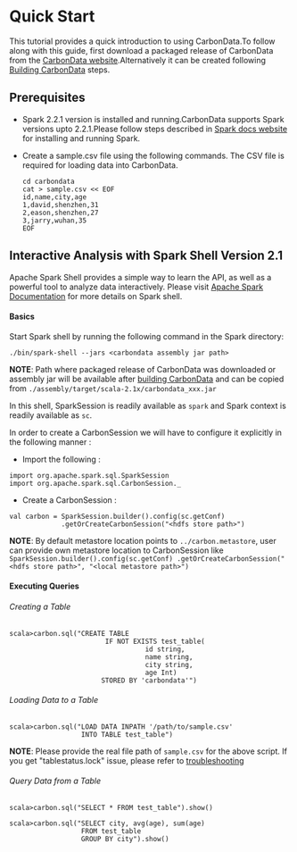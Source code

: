 <!--
    Licensed to the Apache Software Foundation (ASF) under one or more 
    contributor license agreements.  See the NOTICE file distributed with
    this work for additional information regarding copyright ownership. 
    The ASF licenses this file to you under the Apache License, Version 2.0
    (the "License"); you may not use this file except in compliance with 
    the License.  You may obtain a copy of the License at

      http://www.apache.org/licenses/LICENSE-2.0
    
    Unless required by applicable law or agreed to in writing, software 
    distributed under the License is distributed on an "AS IS" BASIS, 
    WITHOUT WARRANTIES OR CONDITIONS OF ANY KIND, either express or implied.
    See the License for the specific language governing permissions and 
    limitations under the License.
-->

# Quick Start
This tutorial provides a quick introduction to using CarbonData.To follow along with this guide, first download a packaged release of CarbonData from the [CarbonData website](https://dist.apache.org/repos/dist/release/carbondata/).Alternatively it can be created following [Building CarbonData](https://github.com/apache/carbondata/tree/master/build) steps.

##  Prerequisites
* Spark 2.2.1 version is installed and running.CarbonData supports Spark versions upto 2.2.1.Please follow steps described in [Spark docs website](https://spark.apache.org/docs/latest) for installing and running Spark.

* Create a sample.csv file using the following commands. The CSV file is required for loading data into CarbonData.

  ```
  cd carbondata
  cat > sample.csv << EOF
  id,name,city,age
  1,david,shenzhen,31
  2,eason,shenzhen,27
  3,jarry,wuhan,35
  EOF
  ```

## Interactive Analysis with Spark Shell Version 2.1

Apache Spark Shell provides a simple way to learn the API, as well as a powerful tool to analyze data interactively. Please visit [Apache Spark Documentation](http://spark.apache.org/docs/latest/) for more details on Spark shell.

#### Basics

Start Spark shell by running the following command in the Spark directory:

```
./bin/spark-shell --jars <carbondata assembly jar path>
```
**NOTE**: Path where packaged release of CarbonData was downloaded or assembly jar will be available after [building CarbonData](https://github.com/apache/carbondata/blob/master/build/README.md) and can be copied from `./assembly/target/scala-2.1x/carbondata_xxx.jar`

In this shell, SparkSession is readily available as `spark` and Spark context is readily available as `sc`.

In order to create a CarbonSession we will have to configure it explicitly in the following manner :

* Import the following :

```
import org.apache.spark.sql.SparkSession
import org.apache.spark.sql.CarbonSession._
```

* Create a CarbonSession :

```
val carbon = SparkSession.builder().config(sc.getConf)
             .getOrCreateCarbonSession("<hdfs store path>")
```
**NOTE**: By default metastore location points to `../carbon.metastore`, user can provide own metastore location to CarbonSession like `SparkSession.builder().config(sc.getConf)
.getOrCreateCarbonSession("<hdfs store path>", "<local metastore path>")`

#### Executing Queries

###### Creating a Table

```
scala>carbon.sql("CREATE TABLE
                        IF NOT EXISTS test_table(
                                  id string,
                                  name string,
                                  city string,
                                  age Int)
                       STORED BY 'carbondata'")
```

###### Loading Data to a Table

```
scala>carbon.sql("LOAD DATA INPATH '/path/to/sample.csv'
                  INTO TABLE test_table")
```
**NOTE**: Please provide the real file path of `sample.csv` for the above script. 
If you get "tablestatus.lock" issue, please refer to [troubleshooting](troubleshooting.md)

###### Query Data from a Table

```
scala>carbon.sql("SELECT * FROM test_table").show()

scala>carbon.sql("SELECT city, avg(age), sum(age)
                  FROM test_table
                  GROUP BY city").show()
```

